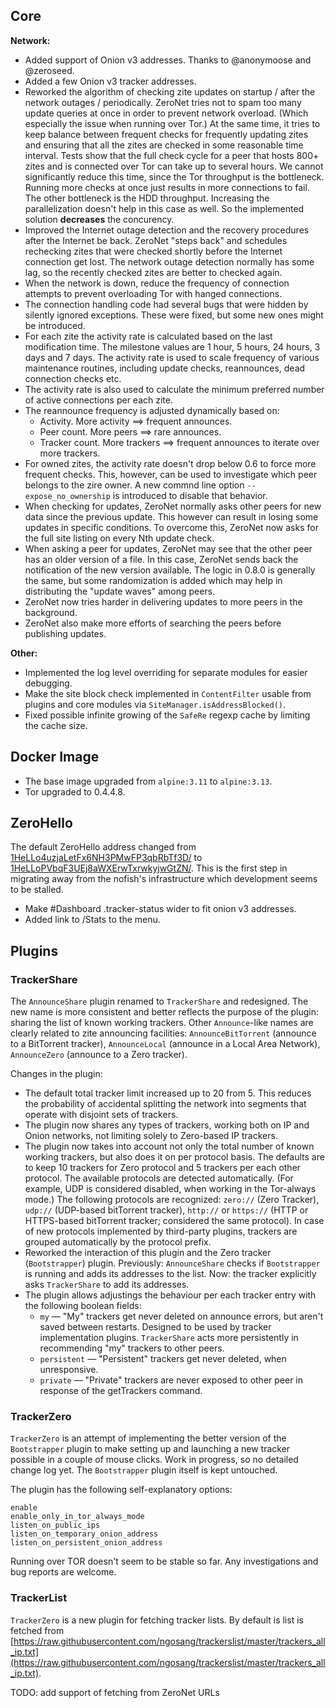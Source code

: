 
## Core

**Network:**

* Added support of Onion v3 addresses. Thanks to @anonymoose and @zeroseed.
* Added a few Onion v3 tracker addresses.
* Reworked the algorithm of checking zite updates on startup / after the network outages / periodically. ZeroNet tries not to spam too many update queries  at once in order to prevent network overload. (Which especially the issue when running over Tor.) At the same time, it tries to keep balance between frequent checks for frequently updating zites and ensuring that all the zites are checked in some reasonable time interval. Tests show that the full check cycle for a peer that hosts 800+ zites and is connected over Tor can take up to several hours. We cannot significantly reduce this time, since the Tor throughput is the bottleneck. Running more checks at once just results in more connections to fail. The other bottleneck is the HDD throughput. Increasing the parallelization doesn't help in this case as well. So the implemented solution **decreases** the concurency.
* Improved the Internet outage detection and the recovery procedures after the Internet be back. ZeroNet "steps back" and schedules rechecking zites that were checked shortly before the Internet connection get lost. The network outage detection normally has some lag, so the recently checked zites are better to checked again.
* When the network is down, reduce the frequency of connection attempts to prevent overloading Tor with hanged connections.
* The connection handling code had several bugs that were hidden by silently ignored exceptions. These were fixed, but some new ones might be introduced.
* For each zite the activity rate is calculated based on the last modification time. The milestone values are 1 hour, 5 hours, 24 hours, 3 days and 7 days. The activity rate is used to scale frequency of various maintenance routines, including update checks, reannounces, dead connection checks etc.
* The activity rate is also used to calculate the minimum preferred number of active connections per each zite.
* The reannounce frequency is adjusted dynamically based on:
  * Activity. More activity ==> frequent announces.
  * Peer count. More peers  ==> rare announces.
  * Tracker count. More trackers ==> frequent announces to iterate over more trackers.
* For owned zites, the activity rate doesn't drop below 0.6 to force more frequent checks. This, however, can be used to investigate which peer belongs to the zire owner. A new commnd line option `--expose_no_ownership` is introduced to disable that behavior.
* When checking for updates, ZeroNet normally asks other peers for new data since the previous update. This however can result in losing some updates in specific conditions. To overcome this, ZeroNet now asks for the full site listing on every Nth update check.
* When asking a peer for updates, ZeroNet may see that the other peer has an older version of a file. In this case, ZeroNet sends back the notification of the new version available. The logic in 0.8.0 is generally the same, but some randomization is added which may help in distributing the "update waves" among peers.
* ZeroNet now tries harder in delivering updates to more peers in the background.
* ZeroNet also make more efforts of searching the peers before publishing updates.

**Other:**

* Implemented the log level overriding for separate modules for easier debugging.
* Make the site block check implemented in `ContentFilter` usable from plugins and core modules via `SiteManager.isAddressBlocked()`.
* Fixed possible infinite growing of the `SafeRe` regexp cache by limiting the cache size.

## Docker Image

* The base image upgraded from `alpine:3.11` to `alpine:3.13`.
* Tor upgraded to 0.4.4.8.

## ZeroHello

The default ZeroHello address changed from [1HeLLo4uzjaLetFx6NH3PMwFP3qbRbTf3D/](http://127.0.0.1:43110/1HeLLo4uzjaLetFx6NH3PMwFP3qbRbTf3D/) to [1HeLLoPVbqF3UEj8aWXErwTxrwkyjwGtZN/](http://127.0.0.1:43110/1HeLLoPVbqF3UEj8aWXErwTxrwkyjwGtZN/). This is the first step in migrating away from the nofish's infrastructure which development seems to be stalled.

* Make #Dashboard .tracker-status wider to fit onion v3 addresses.
* Added link to /Stats to the menu.

## Plugins

### TrackerShare

The `AnnounceShare` plugin renamed to `TrackerShare` and redesigned. The new name is more consistent and better reflects the purpose of the plugin: sharing the list of known working trackers. Other `Announce`-like names are clearly related to zite announcing facilities: `AnnounceBitTorrent` (announce to a BitTorrent tracker), `AnnounceLocal` (announce in a Local Area Network), `AnnounceZero` (announce to a Zero tracker).

Changes in the plugin:

* The default total tracker limit increased up to 20 from 5. This reduces the probability of accidental splitting the network into segments that operate with disjoint sets of trackers.
* The plugin now shares any types of trackers, working both on IP and Onion networks, not limiting solely to Zero-based IP trackers.
* The plugin now takes into account not only the total number of known working trackers, but also does it on per protocol basis. The defaults are to keep 10 trackers for Zero protocol and 5 trackers per each other protocol. The available protocols are detected automatically. (For example, UDP is considered disabled, when working in the Tor-always mode.) The following protocols are recognized: `zero://` (Zero Tracker), `udp://` (UDP-based bitTorrent tracker), `http://` or `https://` (HTTP or HTTPS-based bitTorrent tracker; considered the same protocol). In case of new protocols implemented by third-party plugins, trackers are grouped automatically by the protocol prefix.
* Reworked the interaction of this plugin and the Zero tracker (`Bootstrapper`) plugin. Previously: `AnnounceShare` checks if `Bootstrapper` is running and adds its addresses to the list. Now: the tracker explicitly asks `TrackerShare` to add its addresses.
* The plugin allows adjustings the behaviour per each tracker entry with the following boolean fields:
  * `my` — "My" trackers get never deleted on announce errors, but aren't saved between restarts. Designed to be used by tracker implementation plugins. `TrackerShare` acts more persistently in recommending "my" trackers to other peers.
  * `persistent` — "Persistent" trackers get never deleted, when unresponsive.
  * `private` — "Private" trackers are never exposed to other peer in response of the getTrackers command.

### TrackerZero

`TrackerZero` is an attempt of implementing the better version of the `Bootstrapper` plugin to make setting up and launching a new tracker possible in a couple of mouse clicks. Work in progress, so no detailed change log yet. The `Bootstrapper` plugin itself is kept untouched.

The plugin has the following self-explanatory options:

```
enable
enable_only_in_tor_always_mode
listen_on_public_ips
listen_on_temporary_onion_address
listen_on_persistent_onion_address
```

Running over TOR doesn't seem to be stable so far. Any investigations and bug reports are welcome.

### TrackerList

`TrackerZero` is a new plugin for fetching tracker lists. By default is list is fetched from [https://raw.githubusercontent.com/ngosang/trackerslist/master/trackers_all_ip.txt](https://raw.githubusercontent.com/ngosang/trackerslist/master/trackers_all_ip.txt).

TODO: add support of fetching from ZeroNet URLs
